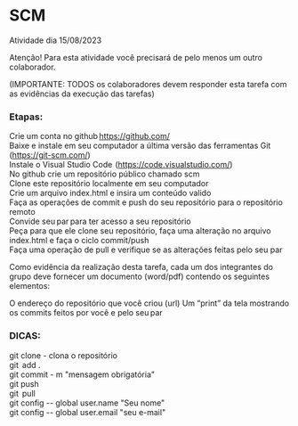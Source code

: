 # SCM

Atividade dia 15/08/2023


Atenção! Para esta atividade você precisará de pelo menos um outro colaborador.

(IMPORTANTE: TODOS os colaboradores devem responder esta tarefa com as evidências da execução das tarefas)

### Etapas:
Crie um conta no github https://github.com/  
Baixe e instale em seu computador a última versão das ferramentas Git (https://git-scm.com/)  
Instale o Visual Studio Code  (https://code.visualstudio.com/)  
No github crie um repositório público chamado scm  
Clone este repositório localmente em seu computador  
Crie um arquivo index.html e insira um conteúdo valido  
Faça as operações de commit e push do seu repositório para o repositório remoto  
Convide seu par para ter acesso a seu repositório  
Peça para que ele clone seu repositório, faça uma alteração no arquivo index.html e faça o ciclo commit/push  
Faça uma operação de pull e verifique se as alterações feitas pelo seu par  

Como evidência da realização desta tarefa, cada um dos integrantes do grupo deve fornecer um documento (word/pdf) contendo os seguintes elementos:

O endereço do repositório que você criou (url)
Um “print” da tela mostrando os commits feitos por você e pelo seu par  

### DICAS:  

git clone - clona o repositório  
git  add .     
git commit - m "mensagem obrigatória"  
git push    
git  pull   
git config -- global user.name "Seu nome"  
git config -- global user.email "seu e-mail"  

